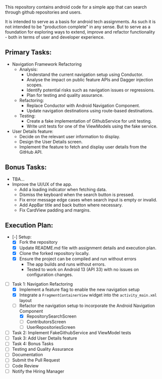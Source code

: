 This repository contains android code for a simple app that can search through github repositories and users.

It is intended to serve as a basis for android tech assignments. As such it is not intended to be "production complete" in any sense. 
But to serve as a foundation for exploring ways to extend, improve and refactor functionality - both in terms of user and developer experience.

## Primary Tasks:

- Navigation Framework Refactoring
  - Analysis:
    - Understand the current navigation setup using Conductor.
    - Analyse the impact on public feature APIs and Dagger injection scopes.
    - Identify potential risks such as navigation issues or regressions.
    - Plan for testing and quality assurance. 
  - Refactoring:
    - Replace Conductor with Android Navigation Component.
    - Update navigation destinations using route-based destinations.
  - Testing:
    - Create a fake implementation of GithubService for unit testing.
    - Write unit tests for one of the ViewModels using the fake service.
- User Details feature:
  - Decide on the relevant user information to display.
  - Design the User Details screen.
  - Implement the feature to fetch and display user details from the GitHub API.

## Bonus Tasks:
  - TBA...
  - Improve the UI/UX of the app.
    - Add a loading indicator when fetching data.
    - Dismiss the keyboard when the search button is pressed.
    - Fix error message edge cases when search input is empty or invalid.
    - Add AppBar title and back button where necessary.
    - Fix CardView padding and margins.
  
## Execution Plan:
- [-] Setup:
  - [x] Fork the repository
  - [X] Update README.md file with assignment details and execution plan.
  - [X] Clone the forked repository locally.
  - [X] Ensure the project can be compiled and run without errors
    - The app builds and runs without errors. 
    - Tested to work on Android 13 (API 33) with no issues on configuration changes.
- [ ] Task 1: Navigation Refactoring
  - [X] Implement a feature flag to enable the new navigation setup
  - [X] Integrate a `FragmentContainerView` widget into the `activity_main.xml` layout
  - [ ] Refactor the navigation setup to incorporate the Android Navigation Component
    - [X] RepositorySearchScreen
    - [ ] ContributorsScreen
    - [ ] UserRepositoriesScreen
- [ ] Task 2: Implement FakeGithubService and ViewModel tests
- [ ] Task 3: Add User Details feature
- [ ] Task 4: Bonus Tasks
- [ ] Testing and Quality Assurance
- [ ] Documentation
- [ ] Submit the Pull Request
- [ ] Code Review
- [ ] Notify the Hiring Manager
